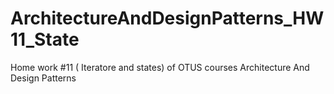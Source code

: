 # ArchitectureAndDesignPatterns_HW11_State
Home work #11 ( Iteratore and states) of OTUS courses Architecture And Design Patterns
